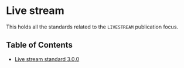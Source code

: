 # Live stream

This holds all the standards related to the `LIVESTREAM` publication focus.

## Table of Contents

- [Live stream standard 3.0.0](./3.0.0/README.md)
